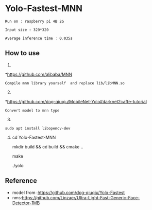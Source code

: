 # Yolo-Fastest-MNN
    Run on : raspberry pi 4B 2G 
  
    Input size : 320*320
  
    Average inference time : 0.035s 
  
## How to use
1.
*https://github.com/alibaba/MNN 

    Compile mnn library yourself  and replace lib/libMNN.so
2.
*https://github.com/dog-qiuqiu/MobileNet-Yolo#darknet2caffe-tutorial   

    Convert model to mnn type
3.

    sudo apt install libopencv-dev

4.
    cd Yolo-Fastest-MNN

    mkdir build && cd build && cmake ..

    make

    ./yolo

##  Reference
* model from :https://github.com/dog-qiuqiu/Yolo-Fastest
* nms:https://github.com/Linzaer/Ultra-Light-Fast-Generic-Face-Detector-1MB
